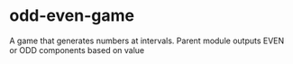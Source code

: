# odd-even-game
A game that generates numbers at intervals. Parent module outputs EVEN or ODD components based on value
